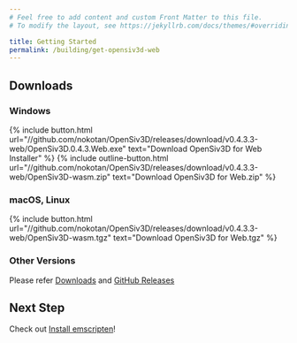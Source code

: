 ```yaml
---
# Feel free to add content and custom Front Matter to this file.
# To modify the layout, see https://jekyllrb.com/docs/themes/#overriding-theme-defaults

title: Getting Started
permalink: /building/get-opensiv3d-web
---
```


## Downloads

### Windows

{% include button.html url="//github.com/nokotan/OpenSiv3D/releases/download/v0.4.3.3-web/OpenSiv3D.0.4.3.Web.exe" text="Download OpenSiv3D for Web Installer" %}
{% include outline-button.html url="//github.com/nokotan/OpenSiv3D/releases/download/v0.4.3.3-web/OpenSiv3D-wasm.zip" text="Download OpenSiv3D for Web.zip" %}

### macOS, Linux

{% include button.html url="//github.com/nokotan/OpenSiv3D/releases/download/v0.4.3.3-web/OpenSiv3D-wasm.tgz" text="Download OpenSiv3D for Web.tgz" %}

### Other Versions

Please refer [Downloads](downloads) and [GitHub Releases](//github.com/nokotan/OpenSiv3D/releases)

## Next Step

Check out [Install emscripten](get-emscripten)!
